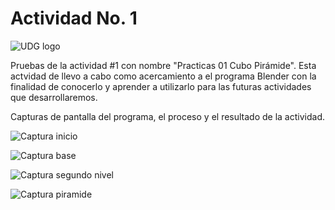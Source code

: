 # Actividad No. 1

![UDG logo](https://github.com/EthanZash/Simulacion_por_computadora_EthanZashuvath/assets/71675192/3bf298d7-b356-4cc5-979f-c883056c5c13)


Pruebas de la actividad #1 con nombre "Practicas 01 Cubo Pirámide".
Esta actvidad de llevo a cabo como acercamiento a el programa Blender con la finalidad de conocerlo y aprender a utilizarlo para las futuras actividades que desarrollaremos.

Capturas de pantalla del programa, el proceso y el resultado de la actividad.

![Captura inicio](https://github.com/EthanZash/Simulacion_por_computadora_EthanZashuvath/assets/71675192/a13ea7a8-7baa-4dea-bf4c-796fb53d12ec)

![Captura base](https://github.com/EthanZash/Simulacion_por_computadora_EthanZashuvath/assets/71675192/271bba5d-d241-42c9-b259-1e536ea3287c)

![Captura segundo nivel](https://github.com/EthanZash/Simulacion_por_computadora_EthanZashuvath/assets/71675192/c4774765-1d17-4c18-9c31-ff54e3e38217)


![Captura piramide](https://github.com/EthanZash/Simulacion_por_computadora_EthanZashuvath/assets/71675192/0b839c5c-4537-4ffe-9770-f5ec3838b0ba)
